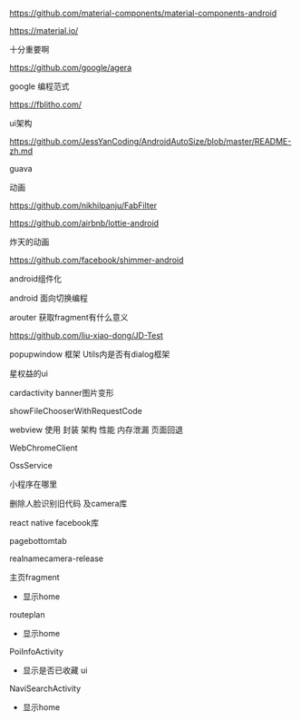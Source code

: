 https://github.com/material-components/material-components-android

https://material.io/

十分重要啊

https://github.com/google/agera

google 编程范式

https://fblitho.com/

ui架构

https://github.com/JessYanCoding/AndroidAutoSize/blob/master/README-zh.md

guava





动画

https://github.com/nikhilpanju/FabFilter

https://github.com/airbnb/lottie-android

炸天的动画

https://github.com/facebook/shimmer-android



android组件化

android 面向切换编程

arouter 获取fragment有什么意义

https://github.com/liu-xiao-dong/JD-Test





popupwindow 框架 Utils内是否有dialog框架

星权益的ui

cardactivity banner图片变形


showFileChooserWithRequestCode


webview 使用 封装 架构 性能 内存泄漏 页面回退

WebChromeClient

OssService

小程序在哪里



删除人脸识别旧代码 及camera库

react native facebook库

pagebottomtab

realnamecamera-release



主页fragment

+ 显示home

routeplan

+ 显示home

PoiInfoActivity

+ 显示是否已收藏 ui

NaviSearchActivity

+ 显示home
